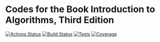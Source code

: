 # Codes for the Book Introduction to Algorithms, Third Edition

[![Actions Status](https://github.com/EFanZh/Introduction-to-Algorithms/workflows/CI/badge.svg)](https://github.com/EFanZh/Introduction-to-Algorithms/actions)
[![Build Status](https://dev.azure.com/efanzh/GitHub/_apis/build/status/EFanZh.Introduction-to-Algorithms?branchName=master)](https://dev.azure.com/efanzh/GitHub/_build/latest?definitionId=1&branchName=master)
[![Tests](https://img.shields.io/azure-devops/tests/EFanZh/GitHub/1)](https://dev.azure.com/efanzh/GitHub/_build/latest?definitionId=1&branchName=master)
[![Coverage](https://img.shields.io/azure-devops/coverage/efanzh/GitHub/1)](https://dev.azure.com/efanzh/GitHub/_build/latest?definitionId=1&branchName=master)
